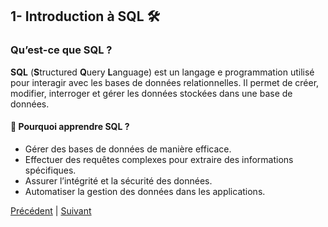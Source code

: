 ## 1- Introduction à SQL 🛠️<br>

### Qu’est-ce que SQL ?

 **SQL** (**S**tructured **Q**uery **L**anguage) est un langage e programmation utilisé pour interagir avec les bases de données relationnelles. Il permet de créer, modifier, interroger et gérer les données stockées dans une base de données.

#### 📌 Pourquoi apprendre SQL ?<br>

* Gérer des bases de données de manière efficace.
* Effectuer des requêtes complexes pour extraire des informations spécifiques.
* Assurer l’intégrité et la sécurité des données.
* Automatiser la gestion des données dans les applications.

[Précédent](README.md) | [Suivant](installation-wamp.md)  <br>
